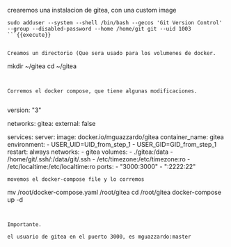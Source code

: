 crearemos una instalacion de gitea, con una custom image

```
sudo adduser --system --shell /bin/bash --gecos 'Git Version Control' --group --disabled-password --home /home/git git --uid 1003 
```{{execute}}


Creamos un directorio (Que sera usado para los volumenes de docker.

```
mkdir ~/gitea
cd ~/gitea
```{{execute}}


Corremos el docker compose, que tiene algunas modificaciones.


```
version: "3"

networks:
  gitea:
    external: false

services:
  server:
    image: docker.io/mguazzardo/gitea
    container_name: gitea
    environment:
      - USER_UID=UID_from_step_1
      - USER_GID=GID_from_step_1
    restart: always
    networks:
      - gitea
    volumes:
      - ./gitea:/data
      - /home/git/.ssh/:/data/git/.ssh
      - /etc/timezone:/etc/timezone:ro
      - /etc/localtime:/etc/localtime:ro
    ports:
      - "3000:3000"
      - ":2222:22"
```
movemos el docker-compose file y lo corremos

```
mv /root/docker-compose.yaml /root/gitea
cd /root/gitea
docker-compose up -d

```{{execute}}


Importante.

el usuario de gitea en el puerto 3000, es mguazzardo:master
